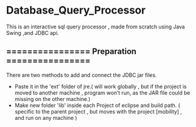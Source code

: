 # Database_Query_Processor
This is an interactive sql query processor , made from scratch using Java Swing ,and JDBC api.



## ================   Preparation   ================

There are two methods to add and connect the JDBC jar files.

- Paste it in the 'ext'  folder of jre.( will work globally , but if the project is moved to another machine , program won't run, as the JAR file could be missing on the other machine.)
- Make new folder  'lib' inside each Project of eclipse and build path. ( specific to the parent project , but moves with the project [mobility] , and run on any machine )
